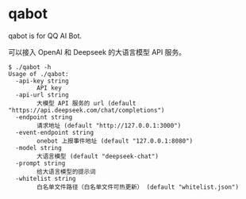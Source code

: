 # qabot

qabot is for QQ AI Bot.

可以接入 OpenAI 和 Deepseek 的大语言模型 API 服务。

```console
$ ./qabot -h
Usage of ./qabot:
  -api-key string
    	API key
  -api-url string
    	大模型 API 服务的 url (default "https://api.deepseek.com/chat/completions")
  -endpoint string
    	请求地址 (default "http://127.0.0.1:3000")
  -event-endpoint string
    	onebot 上报事件地址 (default "127.0.0.1:8080")
  -model string
    	大语言模型 (default "deepseek-chat")
  -prompt string
    	给大语言模型的提示词
  -whitelist string
    	白名单文件路径（白名单文件可热更新） (default "whitelist.json")
```

